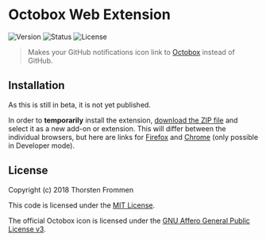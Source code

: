 # Octobox Web Extension

![Version](https://img.shields.io/github/release/tfrommen/octobox-web-extension.svg)
![Status](https://img.shields.io/badge/status-active-brightgreen.svg)
![License](https://img.shields.io/github/license/tfrommen/octobox-web-extension.svg)

> Makes your GitHub notifications icon link to [Octobox](https://octobox.io) instead of GitHub.

## Installation

As this is still in beta, it is not yet published.

In order to **temporarily** install the extension, [download the ZIP file](https://github.com/tfrommen/octobox-web-extension/archive/master.zip) and select it as a new add-on or extension.
This will differ between the individual browsers, but here are links for [Firefox](https://developer.mozilla.org/en-US/Add-ons/WebExtensions/Temporary_Installation_in_Firefox) and [Chrome](https://www.cnet.com/how-to/how-to-install-chrome-extensions-manually/) (only possible in Developer mode).

## License

Copyright (c) 2018 Thorsten Frommen

This code is licensed under the [MIT License](LICENSE).

The official Octobox icon is licensed under the [GNU Affero General Public License v3](https://github.com/octobox/octobox/blob/master/LICENSE.txt).
